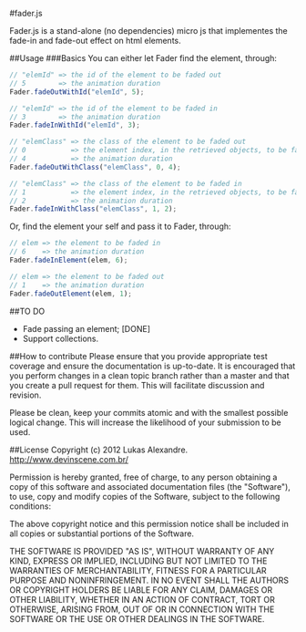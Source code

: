 #fader.js

Fader.js is a stand-alone (no dependencies) micro js that implementes the fade-in and fade-out effect on html elements.

##Usage
###Basics
You can either let Fader find the element, through:

```javascript
// "elemId" => the id of the element to be faded out
// 5        => the animation duration
Fader.fadeOutWithId("elemId", 5);

// "elemId" => the id of the element to be faded in
// 3        => the animation duration
Fader.fadeInWithId("elemId", 3);

// "elemClass" => the class of the element to be faded out
// 0           => the element index, in the retrieved objects, to be faded
// 4           => the animation duration
Fader.fadeOutWithClass("elemClass", 0, 4);

// "elemClass" => the class of the element to be faded in
// 1           => the element index, in the retrieved objects, to be faded
// 2           => the animation duration
Fader.fadeInWithClass("elemClass", 1, 2);
```

Or, find the element your self and pass it to Fader, through:
```javascript
// elem => the element to be faded in
// 6    => the animation duration
Fader.fadeInElement(elem, 6);

// elem => the element to be faded out
// 1    => the animation duration
Fader.fadeOutElement(elem, 1);
```

##TO DO
* Fade passing an element; [DONE]
* Support collections.

##How to contribute
Please ensure that you provide appropriate test coverage and ensure the documentation is up-to-date. It is encouraged that you perform changes in a clean topic branch rather than a master and that you create a pull request for them. This will facilitate discussion and revision.

Please be clean, keep your commits atomic and with the smallest possible logical change. This will increase the likelihood of your submission to be used.

##License
Copyright (c) 2012 Lukas Alexandre. http://www.devinscene.com.br/

Permission is hereby granted, free of charge, to any person obtaining
a copy of this software and associated documentation files (the
"Software"), to use, copy and modify copies of the Software, subject
to the following conditions:

The above copyright notice and this permission notice shall be
included in all copies or substantial portions of the Software.

THE SOFTWARE IS PROVIDED "AS IS", WITHOUT WARRANTY OF ANY KIND,
EXPRESS OR IMPLIED, INCLUDING BUT NOT LIMITED TO THE WARRANTIES OF
MERCHANTABILITY, FITNESS FOR A PARTICULAR PURPOSE AND
NONINFRINGEMENT. IN NO EVENT SHALL THE AUTHORS OR COPYRIGHT HOLDERS BE
LIABLE FOR ANY CLAIM, DAMAGES OR OTHER LIABILITY, WHETHER IN AN ACTION
OF CONTRACT, TORT OR OTHERWISE, ARISING FROM, OUT OF OR IN CONNECTION
WITH THE SOFTWARE OR THE USE OR OTHER DEALINGS IN THE SOFTWARE.
